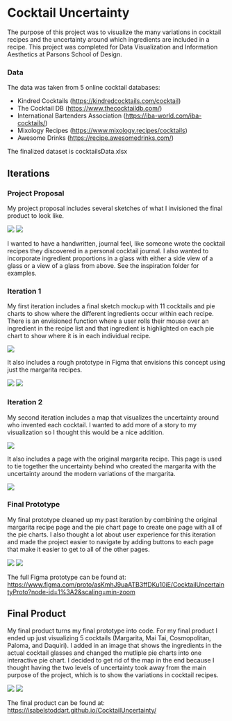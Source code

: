# Cocktail Uncertainty

The purpose of this project was to visualize the many variations in cocktail recipes and the uncertainty around which ingredients are included in a recipe. This project was completed for Data Visualization and Information Aesthetics at Parsons School of Design. 

### Data

The data was taken from 5 online cocktail databases:
* Kindred Cocktails (https://kindredcocktails.com/cocktail)
* The Cocktail DB (https://www.thecocktaildb.com/)
* International Bartenders Association (https://iba-world.com/iba-cocktails/)
* Mixology Recipes (https://www.mixology.recipes/cocktails)
* Awesome Drinks (https://recipe.awesomedrinks.com/)

The finalized dataset is cocktailsData.xlsx

## Iterations

### Project Proposal

My project proposal includes several sketches of what I invisioned the final product to look like. 

![](prototypes/cocktailvizsketch1.jpg)
![](prototypes/cocktailvizsketch2.jpg)

I wanted to have a handwritten, journal feel, like someone wrote the cocktail recipes they discovered in a personal cocktail journal. I also wanted to incorporate ingredient proportions in a glass with either a side view of a glass or a view of a glass from above. See the inspiration folder for examples. 

### Iteration 1

My first iteration includes a final sketch mockup with 11 cocktails and pie charts to show where the different ingredients occur within each recipe. There is an envisioned function where a user rolls their mouse over an ingredient in the recipe list and that ingredient is highlighted on each pie chart to show where it is in each individual recipe. 

![](prototypes/FinalMockup.jpg)

It also includes a rough prototype in Figma that envisions this concept using just the margarita recipes. 

![](prototypes/iteration1pic1.png)
![](prototypes/iteration1pic2.png)

### Iteration 2

My second iteration includes a map that visualizes the uncertainty around who invented each cocktail. I wanted to add more of a story to my visualization so I thought this would be a nice addition. 

![](prototypes/iteration2pic1.png)

It also includes a page with the original margarita recipe. This page is used to tie together the uncertainty behind who created the margarita with the uncertainty around the modern variations of the margarita. 

![](prototypes/iteration2pic2.png)

### Final Prototype

My final prototype cleaned up my past iteration by combining the original margarita recipe page and the pie chart page to create one page with all of the pie charts. I also thought a lot about user experience for this iteration and made the project easier to navigate by adding buttons to each page that make it easier to get to all of the other pages.

![](prototypes/finalprotopic1.png)
![](prototypes/finalprotopic3.png)

The full Figma prototype can be found at: https://www.figma.com/proto/asKmhJ9uaATB3ffDKu10iE/CocktailUncertaintyProto?node-id=1%3A2&scaling=min-zoom

## Final Product

My final product turns my final prototype into code. For my final product I ended up just visualizing 5 cocktails (Margarita, Mai Tai, Cosmopolitan, Paloma, and Daquiri). I added in an image that shows the ingredients in the actual cocktail glasses and changed the mutliple pie charts into one interactive pie chart. I decided to get rid of the map in the end because I thought having the two levels of uncertainty took away from the main purpose of the project, which is to show the variations in cocktail recipes. 

![](prototypes/finalpic1.png)
![](prototypes/finalpic2.png)

The final product can be found at: https://isabelstoddart.github.io/CocktailUncertainty/

